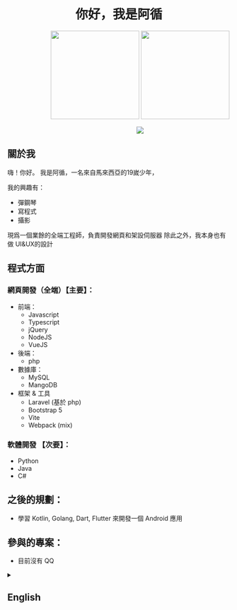 

<h1 align="center">你好，我是阿循</h1>


<p align="center" style="width: 600px">
  <img style="height:200px" src="https://github-readme-stats.vercel.app/api/top-langs/?username=gansoonlee&theme=radical&locale=zh-tw&layout=compact">
  <img style="height:200px" src="https://github-readme-stats.vercel.app/api?username=gansoonlee&show_icons=true&theme=radical&locale=zh-tw">
</p>

<p align="center" style="width:600px">
  <img style="width: max-width" src="https://github-readme-streak-stats.herokuapp.com/?user=gansoonlee&locale=zh-tw&theme=dark&line_height=2.7px">
</p>

## 關於我

嗨！你好。
我是阿循，一名來自馬來西亞的19嵗少年，

我的興趣有：
  - 彈鋼琴
  - 寫程式
  - 攝影

現爲一個業餘的全端工程師，負責開發網頁和架設伺服器
除此之外，我本身也有做 UI&UX的設計

## 程式方面

### 網頁開發（全端）【主要】：
  - 前端：
    - Javascript
    - Typescript
    - jQuery
    - NodeJS
    - VueJS
  - 後端：
    - php
  - 數據庫：
    - MySQL
    - MangoDB
  - 框架 & 工具
    - Laravel (基於 php)
    - Bootstrap 5
    - Vite
    - Webpack (mix)
   
### 軟體開發 【次要】：
  - Python
  - Java
  - C#

## 之後的規劃：
  - 學習 Kotlin, Golang, Dart, Flutter 來開發一個 Android 應用

## 參與的專案：
  - 目前沒有 QQ


<details>

<summary><h2>English</h2></summary>

<h1 align="center">Hi, My name is Frank</h1>

<p align="center" style="width: 600px">
  <img style="height:200px" src="https://github-readme-stats.vercel.app/api/top-langs/?username=gansoonlee&theme=radical&locale=en&layout=compact">
  <img style="height:200px" src="https://github-readme-stats.vercel.app/api?username=gansoonlee&show_icons=true&theme=radical&locale=en">
</p>

<p align="center" style="width:600px">
  <img style="width: max-width" src="https://github-readme-streak-stats.herokuapp.com/?user=gansoonlee&locale=en&theme=dark&line_height=2.7px">
</p>

## About Me

Hello ~~World~~ ！
I'm Frank, a 19-year-old boy from Malaysia.

My interests include: 
  - Playing Piano
  - Programming
  - Photography
  - 
I'm full-stack engineer, responsible for developing web pages and setting up servers.
In addition, I also do **UI and UX** design myself.

## Programming

### Web Development（Full-Stack）【Main】：
  - Frontend：
    - Javascript
    - Typescript
    - jQuery
    - NodeJS
    - VueJS
  - Backend：
    - php
  - Database (DB)：
    - MySQL
    - MangoDB
  - Frame
    - Laravel (基於 php)
    - Bootstrap 5
    - Vite
    - Webpack (mix)
   
### Software Engineering【Secondary】：
  - Python
  - Java
  - C#

## Future Plans：
  - Learn **Kotlin, Golang, Dart, Flutter** to develop an android application

## Participate Projects：
  - N/A
</details>
